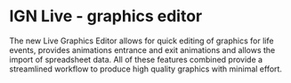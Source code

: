 # IGN Live - graphics editor

The new Live Graphics Editor allows for quick editing of graphics for life events, provides animations entrance and exit animations and allows the import of spreadsheet data. All of these features combined provide a streamlined workflow to produce high quality graphics with minimal effort.
